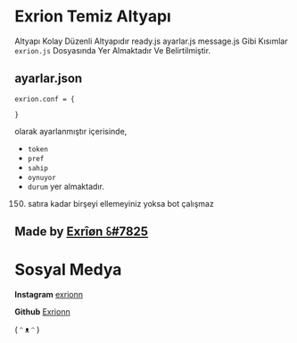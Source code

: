 # Exrion Temiz Altyapı

Altyapı Kolay Düzenli Altyapıdır ready.js ayarlar.js message.js Gibi Kısımlar `exrion.js` Dosyasında Yer Almaktadır Ve Belirtilmiştir.


## ayarlar.json

`exrion.conf = {`

`}`

olarak ayarlanmıştır içerisinde,

- `token`
- `pref`
- `sahip`
- `oynuyor`
- `durum`
yer almaktadır.

150. satıra kadar birşeyi ellemeyiniz yoksa bot çalışmaz


## Made by [Exrîøn ꗏ#7825](https://github.com/Exrionn)

# Sosyal Medya

**Instagram** [exrionn](https://instagram.com/exrionn)

**Github** [Exrionn](https://github.com/Exrionn)

( ᵔ ᴥ ᵔ )
